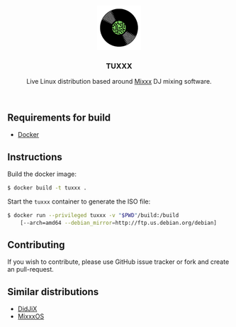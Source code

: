 <p align="center">
  <img src=".resources/logo.png" alt="" width=100>

  <h3 align="center">TUXXX</h3>

  <p align="center">
    Live Linux distribution based around <a href="https://www.mixxx.org/">Mixxx</a> DJ mixing software.
  </p>
</p>

<br>

Requirements for build
----------------------
 * [Docker](https://www.docker.com/)


Instructions
------------
Build the docker image:
```bash
$ docker build -t tuxxx .
```

Start the `tuxxx` container to generate the ISO file:
```bash
$ docker run --privileged tuxxx -v "$PWD"/build:/build
    [--arch=amd64 --debian_mirror=http://ftp.us.debian.org/debian]
```


Contributing
------------
If you wish to contribute, please use GitHub issue tracker
or fork and create an pull-request.


Similar distributions
---------------------
 * [DidJiX](http://easy.open.and.free.fr/didjix/)
 * [MixxxOS](http://mixxx.org/forums/viewtopic.php?t=1493)
